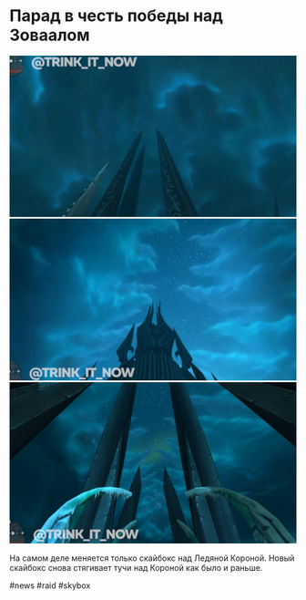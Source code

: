 # Парад в честь победы над Зоваалом

<center>
<img src=https://github.com/MagicalCow/TrinkIT-News/blob/main/Sources/Assets/WH326274/WH326274-1.jpg float=center>
<img src=https://github.com/MagicalCow/TrinkIT-News/blob/main/Sources/Assets/WH326274/WH326274-2.jpg float=center>
<img src=https://github.com/MagicalCow/TrinkIT-News/blob/main/Sources/Assets/WH326274/WH326274-3.jpg float=center>
</center>

На самом деле меняется только скайбокс над Ледяной Короной. Новый скайбокс снова стягивает тучи над Короной как было и раньше.

#news #raid #skybox